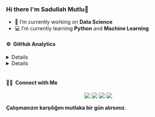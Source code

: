 ### Hi there I'm Sadullah Mutlu👋 

* 🔭 I’m currently working on **Data Science**
* 💻 I’m currently learning **Python** and **Machine Learning**

#### ⚙️ &nbsp;GitHub Analytics

<details>
  <img src="https://github-readme-stats.vercel.app/api?username=sadullahmutlu&&show_icons=true&title_color=222222&icon_color=03A87C&text_color=333333&bg_color=ffffff">
</details>

<details>
  <img src="https://github-readme-stats.vercel.app/api/top-langs/?username=sadullahmutlu&layout=compact&bg_color=ffffff&text_color=333333">
</details>
<br/>

#### 🤝🏻 &nbsp;Connect with Me

<p align="center">
<a href="https://instagram.com/sadullahmutluu"><img src="https://img.shields.io/badge/-Sadullah Mutlu-6959cd?style=flat&logo=Instagram&logoColor=white"/></a>
<a href="https://twitter.com/sadullahmutluu"><img src="https://img.shields.io/badge/Sadullah Mutlu-1da1f2?style=flat&logo=Twitter&logoColor=black"/></a>
<a href="mailto:sadullahmutlu760@gmail.com"><img src="https://img.shields.io/badge/-sadullahmutlu760@gmail.com-ff3030?style=flat&logo=Gmail&logoColor=black"/></a>
<a href="https://www.linkedin.com/in/sadullahmutlu"><img src="https://img.shields.io/badge/Sadullah Mutlu-0077B5?style=flat&logo=Linkedin&logoColor=white"/></a>

</p>


**Çalışmanızın karşılığını mutlaka bir gün alırsınız.**

<!--
**sadullahmutlu/sadullahmutlu** is a ✨ _special_ ✨ repository because its `README.md` (this file) appears on your GitHub profile.

Here are some ideas to get you started:


-->
